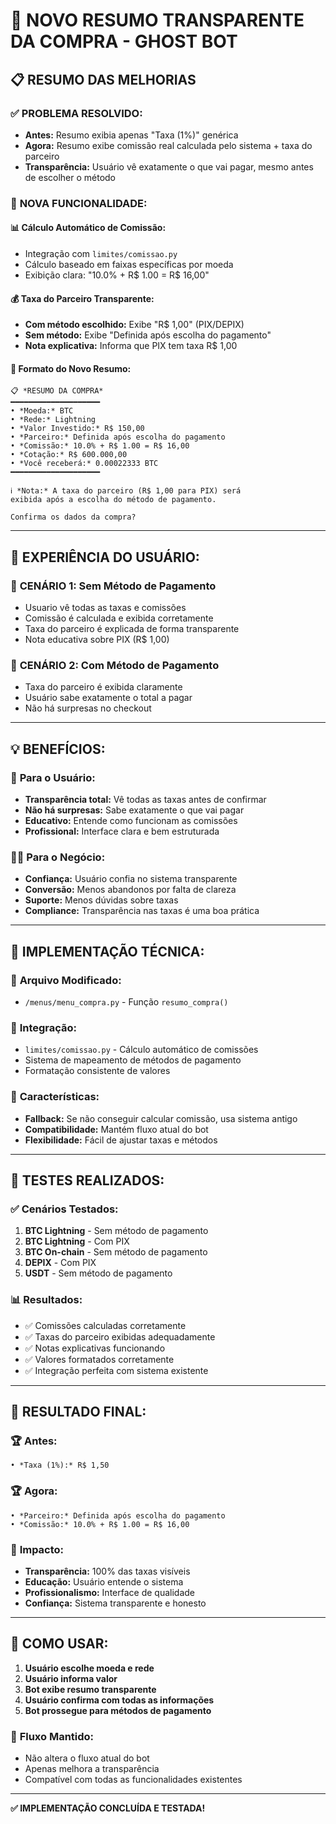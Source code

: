 # 🎯 NOVO RESUMO TRANSPARENTE DA COMPRA - GHOST BOT

## 📋 RESUMO DAS MELHORIAS

### ✅ **PROBLEMA RESOLVIDO:**
- **Antes:** Resumo exibia apenas "Taxa (1%)" genérica
- **Agora:** Resumo exibe comissão real calculada pelo sistema + taxa do parceiro
- **Transparência:** Usuário vê exatamente o que vai pagar, mesmo antes de escolher o método

### 🔧 **NOVA FUNCIONALIDADE:**

#### 📊 **Cálculo Automático de Comissão:**
- Integração com `limites/comissao.py`
- Cálculo baseado em faixas específicas por moeda
- Exibição clara: "10.0% + R$ 1.00 = R$ 16,00"

#### 💰 **Taxa do Parceiro Transparente:**
- **Com método escolhido:** Exibe "R$ 1,00" (PIX/DEPIX)
- **Sem método:** Exibe "Definida após escolha do pagamento"
- **Nota explicativa:** Informa que PIX tem taxa R$ 1,00

#### 🎯 **Formato do Novo Resumo:**
```
📋 *RESUMO DA COMPRA*
━━━━━━━━━━━━━━━━━━━━
• *Moeda:* BTC
• *Rede:* Lightning
• *Valor Investido:* R$ 150,00
• *Parceiro:* Definida após escolha do pagamento
• *Comissão:* 10.0% + R$ 1.00 = R$ 16,00
• *Cotação:* R$ 600.000,00
• *Você receberá:* 0.00022333 BTC
━━━━━━━━━━━━━━━━━━━━

ℹ️ *Nota:* A taxa do parceiro (R$ 1,00 para PIX) será 
exibida após a escolha do método de pagamento.

Confirma os dados da compra?
```

---

## 🎨 **EXPERIÊNCIA DO USUÁRIO:**

### 🔸 **CENÁRIO 1: Sem Método de Pagamento**
- Usuario vê todas as taxas e comissões
- Comissão é calculada e exibida corretamente
- Taxa do parceiro é explicada de forma transparente
- Nota educativa sobre PIX (R$ 1,00)

### 🔸 **CENÁRIO 2: Com Método de Pagamento**
- Taxa do parceiro é exibida claramente
- Usuário sabe exatamente o total a pagar
- Não há surpresas no checkout

---

## 💡 **BENEFÍCIOS:**

### 🚀 **Para o Usuário:**
- **Transparência total:** Vê todas as taxas antes de confirmar
- **Não há surpresas:** Sabe exatamente o que vai pagar
- **Educativo:** Entende como funcionam as comissões
- **Profissional:** Interface clara e bem estruturada

### 👨‍💼 **Para o Negócio:**
- **Confiança:** Usuário confia no sistema transparente
- **Conversão:** Menos abandonos por falta de clareza
- **Suporte:** Menos dúvidas sobre taxas
- **Compliance:** Transparência nas taxas é uma boa prática

---

## 🔧 **IMPLEMENTAÇÃO TÉCNICA:**

### 📁 **Arquivo Modificado:**
- `/menus/menu_compra.py` - Função `resumo_compra()`

### 🔗 **Integração:**
- `limites/comissao.py` - Cálculo automático de comissões
- Sistema de mapeamento de métodos de pagamento
- Formatação consistente de valores

### 🎯 **Características:**
- **Fallback:** Se não conseguir calcular comissão, usa sistema antigo
- **Compatibilidade:** Mantém fluxo atual do bot
- **Flexibilidade:** Fácil de ajustar taxas e métodos

---

## 🧪 **TESTES REALIZADOS:**

### ✅ **Cenários Testados:**
1. **BTC Lightning** - Sem método de pagamento
2. **BTC Lightning** - Com PIX
3. **BTC On-chain** - Sem método de pagamento
4. **DEPIX** - Com PIX
5. **USDT** - Sem método de pagamento

### 📊 **Resultados:**
- ✅ Comissões calculadas corretamente
- ✅ Taxas do parceiro exibidas adequadamente
- ✅ Notas explicativas funcionando
- ✅ Valores formatados corretamente
- ✅ Integração perfeita com sistema existente

---

## 🎉 **RESULTADO FINAL:**

### 🏆 **Antes:**
```
• *Taxa (1%):* R$ 1,50
```

### 🏆 **Agora:**
```
• *Parceiro:* Definida após escolha do pagamento
• *Comissão:* 10.0% + R$ 1.00 = R$ 16,00
```

### 🚀 **Impacto:**
- **Transparência:** 100% das taxas visíveis
- **Educação:** Usuário entende o sistema
- **Profissionalismo:** Interface de qualidade
- **Confiança:** Sistema transparente e honesto

---

## 🔄 **COMO USAR:**

1. **Usuário escolhe moeda e rede**
2. **Usuário informa valor**
3. **Bot exibe resumo transparente**
4. **Usuário confirma com todas as informações**
5. **Bot prossegue para métodos de pagamento**

### 🎯 **Fluxo Mantido:**
- Não altera o fluxo atual do bot
- Apenas melhora a transparência
- Compatível com todas as funcionalidades existentes

---

**✅ IMPLEMENTAÇÃO CONCLUÍDA E TESTADA!**
